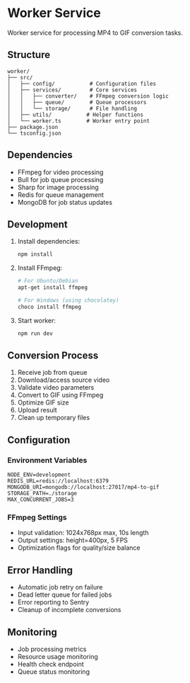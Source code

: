 # Worker Service

Worker service for processing MP4 to GIF conversion tasks.

## Structure

```
worker/
├── src/
│   ├── config/           # Configuration files
│   ├── services/         # Core services
│   │   ├── converter/    # FFmpeg conversion logic
│   │   ├── queue/        # Queue processors
│   │   └── storage/      # File handling
│   ├── utils/           # Helper functions
│   └── worker.ts        # Worker entry point
├── package.json
└── tsconfig.json
```

## Dependencies

- FFmpeg for video processing
- Bull for job queue processing
- Sharp for image processing
- Redis for queue management
- MongoDB for job status updates

## Development

1. Install dependencies:
   ```bash
   npm install
   ```

2. Install FFmpeg:
   ```bash
   # For Ubuntu/Debian
   apt-get install ffmpeg

   # For Windows (using chocolatey)
   choco install ffmpeg
   ```

3. Start worker:
   ```bash
   npm run dev
   ```

## Conversion Process

1. Receive job from queue
2. Download/access source video
3. Validate video parameters
4. Convert to GIF using FFmpeg
5. Optimize GIF size
6. Upload result
7. Clean up temporary files

## Configuration

### Environment Variables
```env
NODE_ENV=development
REDIS_URL=redis://localhost:6379
MONGODB_URI=mongodb://localhost:27017/mp4-to-gif
STORAGE_PATH=./storage
MAX_CONCURRENT_JOBS=3
```

### FFmpeg Settings
- Input validation: 1024x768px max, 10s length
- Output settings: height=400px, 5 FPS
- Optimization flags for quality/size balance

## Error Handling

- Automatic job retry on failure
- Dead letter queue for failed jobs
- Error reporting to Sentry
- Cleanup of incomplete conversions

## Monitoring

- Job processing metrics
- Resource usage monitoring
- Health check endpoint
- Queue status monitoring 